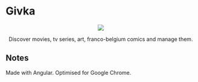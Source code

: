 # Givka 

<p align="center">
  <a href="https://givka.netlify.com/">
    <img src="https://thumbs.gfycat.com/DigitalDevotedDogfish-size_restricted.gif" />
  </a>
</p>

<p align="center">
  Discover movies, tv series, art, franco-belgium comics and manage them.
</p>

## Notes

Made with Angular.
Optimised for Google Chrome.
